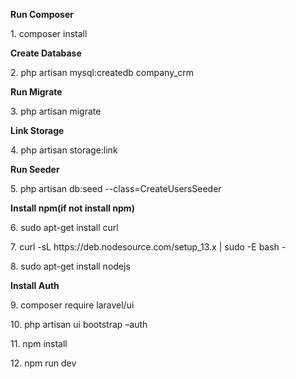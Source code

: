 <p><b>Run Composer</b></p>
<p>1. composer install</p>

<p><b>Create Database</b></p>
<p>2. php artisan mysql:createdb company_crm</p>


<p><b>Run Migrate</b></p>
<p>3. php artisan migrate</p>

<p><b>Link Storage</b></p>
<p>4. php artisan storage:link</p>

<p><b>Run Seeder</b></p>
<p>5. php artisan db:seed --class=CreateUsersSeeder</p>


<p><b>Install npm(if not install npm)</b></p>
<p>6. sudo apt-get install curl</p>

<p>7. curl -sL https://deb.nodesource.com/setup_13.x | sudo -E bash -</p>

<p>8. sudo apt-get install nodejs</p>


<p><b>Install Auth</b></p>
<p>9. composer require laravel/ui</p>

<p>10. php artisan ui bootstrap –auth</p>

<p>11. npm install</p>

<p>12. npm run dev</p>




